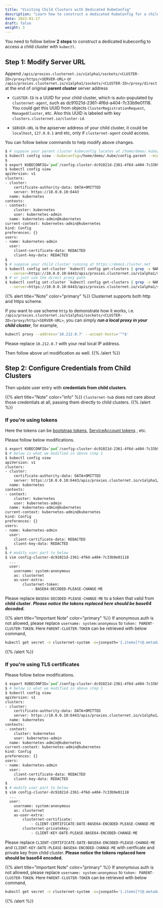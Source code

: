 ```yaml
---
title: "Visiting Child Clusters with Dedicated KubeConfig"
description: "Learn how to construct a dedicated KubeConfig for a child cluster"
date: 2022-01-17
draft: false
weight: 3
---
```


You need to follow below **2 steps** to construct a dedicated kubeconfig to access a child cluster with `kubectl`.

## Step 1: Modify Server URL

Append `/apis/proxies.clusternet.io/v1alpha1/sockets/<CLUSTER-ID>/proxy/https/<SERVER-URL>`
or `/apis/proxies.clusternet.io/v1alpha1/sockets/<CLUSTER-ID>/proxy/direct` at the end of original **parent cluster**
server address

- `CLUSTER-ID` is a UUID for your child cluster, which is auto-populated by `clusternet-agent`, such as dc91021d-2361-4f6d-a404-7c33b9e01118. You could get this UUID from objects `ClusterRegistrationRequest`,
  `ManagedCluster`, etc. Also this UUID is labeled with key `clusters.clusternet.io/cluster-id`.

- `SERVER-URL` is the apiserver address of your child cluster, it could be `localhost`, `127.0.0.1` and etc, only if
  `clusternet-agent` could access.

You can follow below commands to help modify above changes.

```bash
$ # suppose your parent cluster kubeconfig locates at /home/demo/.kube/config.parent
$ kubectl config view --kubeconfig=/home/demo/.kube/config.parent --minify=true --raw=true > ./config-cluster-dc91021d-2361-4f6d-a404-7c33b9e01118
$
$ export KUBECONFIG=`pwd`/config-cluster-dc91021d-2361-4f6d-a404-7c33b9e01118
$ kubectl config view
apiVersion: v1
clusters:
- cluster:
    certificate-authority-data: DATA+OMITTED
    server: https://10.0.0.10:6443
  name: kubernetes
contexts:
- context:
    cluster: kubernetes
    user: kubernetes-admin
  name: kubernetes-admin@kubernetes
current-context: kubernetes-admin@kubernetes
kind: Config
preferences: {}
users:
- name: kubernetes-admin
  user:
    client-certificate-data: REDACTED
    client-key-data: REDACTED
$
$ # suppose your child cluster running at https://demo1.cluster.net
$ kubectl config set-cluster `kubectl config get-clusters | grep -v NAME` \
  --server=https://10.0.0.10:6443/apis/proxies.clusternet.io/v1alpha1/sockets/dc91021d-2361-4f6d-a404-7c33b9e01118/proxy/https/demo1.cluster.net
$ # or just use the direct proxy path
$ kubectl config set-cluster `kubectl config get-clusters | grep -v NAME` \
  --server=https://10.0.0.10:6443/apis/proxies.clusternet.io/v1alpha1/sockets/dc91021d-2361-4f6d-a404-7c33b9e01118/proxy/direct
```

{{% alert title="Note" color="primary" %}}
Clusternet supports both http and https scheme.

If you want to use scheme `http` to demonstrate how it works, i.e. `/apis/proxies.clusternet.io/v1alpha1/sockets/<CLUSTER-ID>/proxy/http/<SERVER-URL>`,
you can simply ***run a local proxy in your child cluster***, for example,

```bash
kubectl proxy --address='10.212.0.7' --accept-hosts='^*$'
```

Please replace `10.212.0.7` with your real local IP address.

Then follow above url modification as well.
{{% /alert %}}

## Step 2: Configure Credentials from Child Clusters

Then update user entry with **credentials from child clusters**.

{{% alert title="Note" color="info" %}}
`Clusternet-hub` does not care about those credentials at all, passing them directly to child clusters.
{{% /alert %}}

### If you're using tokens

Here the tokens can be [bootstrap tokens](https://kubernetes.io/docs/reference/access-authn-authz/bootstrap-tokens/),
[ServiceAccount tokens](https://kubernetes.io/docs/tasks/configure-pod-container/configure-service-account/#use-multiple-service-accounts)
, etc.

Please follow below modifications.

```bash
$ export KUBECONFIG=`pwd`/config-cluster-dc91021d-2361-4f6d-a404-7c33b9e01118
$ # below is what we modified in above step 1
$ kubectl config view
apiVersion: v1
clusters:
- cluster:
    certificate-authority-data: DATA+OMITTED
    server: https://10.0.0.10:6443/apis/proxies.clusternet.io/v1alpha1/sockets/dc91021d-2361-4f6d-a404-7c33b9e01118/proxy/direct
  name: kubernetes
contexts:
- context:
    cluster: kubernetes
    user: kubernetes-admin
  name: kubernetes-admin@kubernetes
current-context: kubernetes-admin@kubernetes
kind: Config
preferences: {}
users:
- name: kubernetes-admin
  user:
    client-certificate-data: REDACTED
    client-key-data: REDACTED
$
$ # modify user part to below
$ vim config-cluster-dc91021d-2361-4f6d-a404-7c33b9e01118
  ...
  user:
    username: system:anonymous
    as: clusternet
    as-user-extra:
        clusternet-token:
            - BASE64-DECODED-PLEASE-CHANGE-ME
```

Please replace `BASE64-DECODED-PLEASE-CHANGE-ME` to a token that valid from **child cluster**. ***Please notice the
tokens replaced here should be base64 decoded.***

{{% alert title="Important Note" color="primary" %}}
If anonymous auth is not allowed, please replace `username: system:anonymous` to `token: PARENT-CLUSTER-TOKEN`.
Here `PARENT-CLUSTER-TOKEN` can be retrieved with below command,

```bash
kubectl get secret -n clusternet-system -o=jsonpath='{.items[?(@.metadata.annotations.kubernetes\.io/service-account\.name=="clusternet-hub-proxy")].data.token}' | base64 --decode; echo
```
{{% /alert %}}

### If you're using TLS certificates

Please follow below modifications.

```bash
$ export KUBECONFIG=`pwd`/config-cluster-dc91021d-2361-4f6d-a404-7c33b9e01118
$ # below is what we modified in above step 1
$ kubectl config view
apiVersion: v1
clusters:
- cluster:
    certificate-authority-data: DATA+OMITTED
    server: https://10.0.0.10:6443/apis/proxies.clusternet.io/v1alpha1/sockets/dc91021d-2361-4f6d-a404-7c33b9e01118/proxy/direct
  name: kubernetes
contexts:
- context:
    cluster: kubernetes
    user: kubernetes-admin
  name: kubernetes-admin@kubernetes
current-context: kubernetes-admin@kubernetes
kind: Config
preferences: {}
users:
- name: kubernetes-admin
  user:
    client-certificate-data: REDACTED
    client-key-data: REDACTED
$
$ # modify user part to below
$ vim config-cluster-dc91021d-2361-4f6d-a404-7c33b9e01118
  ...
  user:
    username: system:anonymous
    as: clusternet
    as-user-extra:
        clusternet-certificate:
            - CLIENT-CERTIFICATE-DATE-BASE64-ENCODED-PLEASE-CHANGE-ME
        clusternet-privatekey:
            - CLIENT-KEY-DATE-PLEASE-BASE64-ENCODED-CHANGE-ME
```

Please replace `CLIENT-CERTIFICATE-DATE-BASE64-ENCODED-PLEASE-CHANGE-ME`
and `CLIENT-KEY-DATE-PLEASE-BASE64-ENCODED-CHANGE-ME` with certficate and private key from child cluster. **Please
notice the tokens replaced here should be base64 encoded.**

{{% alert title="Important Note" color="primary" %}}
If anonymous auth is not allowed, please replace `username: system:anonymous` to `token: PARENT-CLUSTER-TOKEN`.
Here `PARENT-CLUSTER-TOKEN` can be retrieved with below command,

```bash
kubectl get secret -n clusternet-system -o=jsonpath='{.items[?(@.metadata.annotations.kubernetes\.io/service-account\.name=="clusternet-hub-proxy")].data.token}' | base64 --decode; echo
```
{{% /alert %}}
